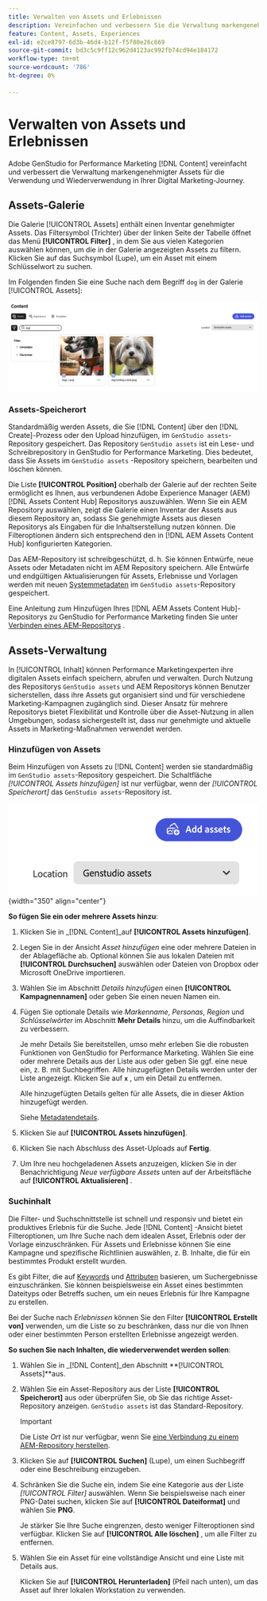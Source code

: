 ```yaml
---
title: Verwalten von Assets und Erlebnissen
description: Vereinfachen und verbessern Sie die Verwaltung markengenehmigter Assets für die Verwendung und Wiederverwendung in Ihrer Digital Marketing-Journey.
feature: Content, Assets, Experiences
exl-id: e2ce8797-6d3b-46d4-b12f-f5f80e26c669
source-git-commit: bd3c5c9ff12c962d4123ac992fb74cd94e184172
workflow-type: tm+mt
source-wordcount: '786'
ht-degree: 0%

---
```


# Verwalten von Assets und Erlebnissen

Adobe GenStudio for Performance Marketing [!DNL Content] vereinfacht und verbessert die Verwaltung markengenehmigter Assets für die Verwendung und Wiederverwendung in Ihrer Digital Marketing-Journey.

## Assets-Galerie

Die Galerie [!UICONTROL Assets] enthält einen Inventar genehmigter Assets. Das Filtersymbol (Trichter) über der linken Seite der Tabelle öffnet das Menü **[!UICONTROL Filter]** , in dem Sie aus vielen Kategorien auswählen können, um die in der Galerie angezeigten Assets zu filtern. Klicken Sie auf das Suchsymbol (Lupe), um ein Asset mit einem Schlüsselwort zu suchen.

Im Folgenden finden Sie eine Suche nach dem Begriff `dog` in der Galerie [!UICONTROL Assets]:

![Assets-Ansicht mit Suche nach Hund](../../assets/content-assets.png)

### Assets-Speicherort

Standardmäßig werden Assets, die Sie [!DNL Content] über den [!DNL Create]-Prozess oder den Upload hinzufügen, im `GenStudio assets`-Repository gespeichert. Das Repository `GenStudio assets` ist ein Lese- und Schreibrepository in GenStudio for Performance Marketing. Dies bedeutet, dass Sie Assets im `GenStudio assets` -Repository speichern, bearbeiten und löschen können.

Die Liste **[!UICONTROL Position]** oberhalb der Galerie auf der rechten Seite ermöglicht es Ihnen, aus verbundenen Adobe Experience Manager (AEM) [!DNL Assets Content Hub] Repositorys auszuwählen. Wenn Sie ein AEM Repository auswählen, zeigt die Galerie einen Inventar der Assets aus diesem Repository an, sodass Sie genehmigte Assets aus diesen Repositorys als Eingaben für die Inhaltserstellung nutzen können. Die Filteroptionen ändern sich entsprechend den in [!DNL AEM Assets Content Hub] konfigurierten Kategorien.

Das AEM-Repository ist schreibgeschützt, d. h. Sie können Entwürfe, neue Assets oder Metadaten nicht im AEM Repository speichern. Alle Entwürfe und endgültigen Aktualisierungen für Assets, Erlebnisse und Vorlagen werden mit neuen [Systemmetadaten](asset-details.md#system-metadata) im `GenStudio assets`-Repository gespeichert.

Eine Anleitung zum Hinzufügen Ihres [!DNL AEM Assets Content Hub]-Repositorys zu GenStudio for Performance Marketing finden Sie unter [Verbinden eines AEM-Repositorys](connect-aem-repo.md) .

## Assets-Verwaltung

In [!UICONTROL Inhalt] können Performance Marketingexperten ihre digitalen Assets einfach speichern, abrufen und verwalten. Durch Nutzung des Repositorys `GenStudio assets` und AEM Repositorys können Benutzer sicherstellen, dass ihre Assets gut organisiert sind und für verschiedene Marketing-Kampagnen zugänglich sind. Dieser Ansatz für mehrere Repositorys bietet Flexibilität und Kontrolle über die Asset-Nutzung in allen Umgebungen, sodass sichergestellt ist, dass nur genehmigte und aktuelle Assets in Marketing-Maßnahmen verwendet werden.

### Hinzufügen von Assets

Beim Hinzufügen von Assets zu [!DNL Content] werden sie standardmäßig im `GenStudio assets`-Repository gespeichert. Die Schaltfläche _[!UICONTROL Assets hinzufügen]_ ist nur verfügbar, wenn der _[!UICONTROL Speicherort]_ das `GenStudio assets`-Repository ist.

![Ortsfeld](../../assets/content-location.png){width="350" align="center"}

**So fügen Sie ein oder mehrere Assets hinzu**:

1. Klicken Sie in _[!DNL Content]_auf **[!UICONTROL Assets hinzufügen]**.

1. Legen Sie in der Ansicht _Asset hinzufügen_ eine oder mehrere Dateien in der Ablagefläche ab. Optional können Sie aus lokalen Dateien mit **[!UICONTROL Durchsuchen]** auswählen oder Dateien von Dropbox oder Microsoft OneDrive importieren.

1. Wählen Sie im Abschnitt _Details hinzufügen_ einen **[!UICONTROL Kampagnennamen]** oder geben Sie einen neuen Namen ein.

1. Fügen Sie optionale Details wie _Markenname_, _Personas_, _Region_ und _Schlüsselwörter_ im Abschnitt **Mehr Details** hinzu, um die Auffindbarkeit zu verbessern.

   Je mehr Details Sie bereitstellen, umso mehr erleben Sie die robusten Funktionen von GenStudio for Performance Marketing. Wählen Sie eine oder mehrere Details aus der Liste aus oder geben Sie ggf. eine neue ein, z. B. mit Suchbegriffen. Alle hinzugefügten Details werden unter der Liste angezeigt. Klicken Sie auf **`x`** , um ein Detail zu entfernen.

   Alle hinzugefügten Details gelten für alle Assets, die in dieser Aktion hinzugefügt werden.

   Siehe [Metadatendetails](/help/user-guide/content/asset-details.md#system-metadata).

1. Klicken Sie auf **[!UICONTROL Assets hinzufügen]**.

1. Klicken Sie nach Abschluss des Asset-Uploads auf **Fertig**.

1. Um Ihre neu hochgeladenen Assets anzuzeigen, klicken Sie in der Benachrichtigung _Neue verfügbare Assets_ unten auf der Arbeitsfläche auf **[!UICONTROL Aktualisieren]** .

<!-- 
In the future, need guidance on template upload errors. For now, the UI just says error.
-->

### Suchinhalt

Die Filter- und Suchschnittstelle ist schnell und responsiv und bietet ein produktives Erlebnis für die Suche. Jede [!DNL Content] -Ansicht bietet Filteroptionen, um Ihre Suche nach dem idealen Asset, Erlebnis oder der Vorlage einzuschränken. Für Assets und Erlebnisse können Sie eine Kampagne und spezifische Richtlinien auswählen, z. B. Inhalte, die für ein bestimmtes Produkt erstellt wurden.

Es gibt Filter, die auf [Keywords](asset-details.md#user-defined-metadata) und [Attributen](/help/user-guide/insights/attributes.md) basieren, um Suchergebnisse einzuschränken. Sie können beispielsweise ein Asset eines bestimmten Dateityps oder Betreffs suchen, um ein neues Erlebnis für Ihre Kampagne zu erstellen.

Bei der Suche nach _Erlebnissen_ können Sie den Filter **[!UICONTROL Erstellt von]** verwenden, um die Liste so zu beschränken, dass nur die von Ihnen oder einer bestimmten Person erstellten Erlebnisse angezeigt werden.

**So suchen Sie nach Inhalten, die wiederverwendet werden sollen**:

1. Wählen Sie in _[!DNL Content]_den Abschnitt **[!UICONTROL Assets]**aus.

1. Wählen Sie ein Asset-Repository aus der Liste **[!UICONTROL Speicherort]** aus oder überprüfen Sie, ob Sie das richtige Asset-Repository anzeigen. `GenStudio assets` ist das Standard-Repository.

   >[!IMPORTANT]
   >
   >Die Liste _Ort_ ist nur verfügbar, wenn Sie [eine Verbindung zu einem AEM-Repository herstellen](connect-aem-repo.md).

1. Klicken Sie auf **[!UICONTROL Suchen]** (Lupe), um einen Suchbegriff oder eine Beschreibung einzugeben.

1. Schränken Sie die Suche ein, indem Sie eine Kategorie aus der Liste _[!UICONTROL Filter]_ auswählen. Wenn Sie beispielsweise nach einer PNG-Datei suchen, klicken Sie auf **[!UICONTROL Dateiformat]** und wählen Sie **PNG**.

   Je stärker Sie Ihre Suche eingrenzen, desto weniger Filteroptionen sind verfügbar. Klicken Sie auf **[!UICONTROL Alle löschen]** , um alle Filter zu entfernen.

1. Wählen Sie ein Asset für eine vollständige Ansicht und eine Liste mit Details aus.

   Klicken Sie auf **[!UICONTROL Herunterladen]** (Pfeil nach unten), um das Asset auf Ihrer lokalen Workstation zu verwenden.
